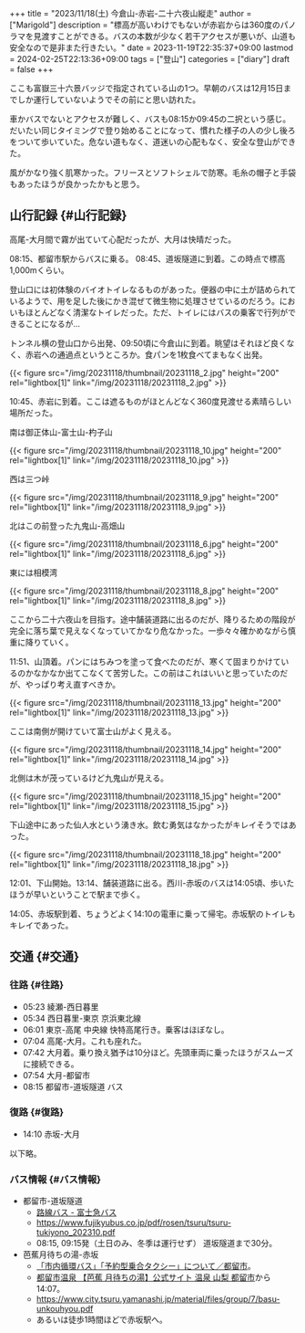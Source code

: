 +++
title = "2023/11/18(土) 今倉山-赤岩-二十六夜山縦走"
author = ["Marigold"]
description = "標高が高いわけでもないが赤岩からは360度のパノラマを見渡すことができる。バスの本数が少なく若干アクセスが悪いが、山道も安全なので是非また行きたい。"
date = 2023-11-19T22:35:37+09:00
lastmod = 2024-02-25T22:13:36+09:00
tags = ["登山"]
categories = ["diary"]
draft = false
+++

ここも富嶽三十六景バッジで指定されている山の1つ。早朝のバスは12月15日までしか運行していないようでその前にと思い訪れた。

車かバスでないとアクセスが難しく、バスも08:15か09:45の二択という感じ。だいたい同じタイミングで登り始めることになって、慣れた様子の人の少し後ろをついて歩いていた。危ない道もなく、道迷いの心配もなく、安全な登山ができた。

風がかなり強く肌寒かった。フリースとソフトシェルで防寒。毛糸の帽子と手袋もあったほうが良かったかもと思う。


## 山行記録 {#山行記録}

高尾-大月間で霧が出ていて心配だったが、大月は快晴だった。

08:15、都留市駅からバスに乗る。
08:45、道坂隧道に到着。この時点で標高1,000mくらい。

登山口には初体験のバイオトイレなるものがあった。便器の中に土が詰められているようで、用を足した後にかき混ぜて微生物に処理させているのだろう。においもほとんどなく清潔なトイレだった。ただ、トイレにはバスの乗客で行列ができることになるが...

トンネル横の登山口から出発、09:50頃に今倉山に到着。眺望はそれほど良くなく、赤岩への通過点というところか。食パンを1枚食べてまもなく出発。

{{< figure src="/img/20231118/thumbnail/20231118_2.jpg" height="200" rel="lightbox[1]" link="/img/20231118/20231118_2.jpg" >}}

10:45、赤岩に到着。ここは遮るものがほとんどなく360度見渡せる素晴らしい場所だった。

南は御正体山-富士山-杓子山

{{< figure src="/img/20231118/thumbnail/20231118_10.jpg" height="200" rel="lightbox[1]" link="/img/20231118/20231118_10.jpg" >}}

西は三つ峠

{{< figure src="/img/20231118/thumbnail/20231118_9.jpg" height="200" rel="lightbox[1]" link="/img/20231118/20231118_9.jpg" >}}

北はこの前登った九鬼山-高畑山

{{< figure src="/img/20231118/thumbnail/20231118_6.jpg" height="200" rel="lightbox[1]" link="/img/20231118/20231118_6.jpg" >}}

東には相模湾

{{< figure src="/img/20231118/thumbnail/20231118_8.jpg" height="200" rel="lightbox[1]" link="/img/20231118/20231118_8.jpg" >}}

ここから二十六夜山を目指す。途中舗装道路に出るのだが、降りるための階段が完全に落ち葉で見えなくなっていてかなり危なかった。一歩々々確かめながら慎重に降りていく。

11:51、山頂着。パンにはちみつを塗って食べたのだが、寒くて固まりかけているのかなかなか出てこなくて苦労した。この前はこれはいいと思っていたのだが、やっぱり考え直すべきか。

{{< figure src="/img/20231118/thumbnail/20231118_13.jpg" height="200" rel="lightbox[1]" link="/img/20231118/20231118_13.jpg" >}}

ここは南側が開けていて富士山がよく見える。

{{< figure src="/img/20231118/thumbnail/20231118_14.jpg" height="200" rel="lightbox[1]" link="/img/20231118/20231118_14.jpg" >}}

北側は木が茂っているけど九鬼山が見える。

{{< figure src="/img/20231118/thumbnail/20231118_15.jpg" height="200" rel="lightbox[1]" link="/img/20231118/20231118_15.jpg" >}}

下山途中にあった仙人水という湧き水。飲む勇気はなかったがキレイそうではあった。

{{< figure src="/img/20231118/thumbnail/20231118_18.jpg" height="200" rel="lightbox[1]" link="/img/20231118/20231118_18.jpg" >}}

12:01、下山開始。13:14、舗装道路に出る。西川-赤坂のバスは14:05頃、歩いたほうが早いということで駅まで歩く。

14:05、赤坂駅到着、ちょうどよく14:10の電車に乗って帰宅。赤坂駅のトイレもキレイであった。


## 交通 {#交通}


### 往路 {#往路}

-   05:23 綾瀬-西日暮里
-   05:34 西日暮里-東京 京浜東北線
-   06:01 東京-高尾 中央線 快特高尾行き。乗客はほぼなし。
-   07:04 高尾-大月。これも座れた。
-   07:42 大月着。乗り換え猶予は10分ほど。先頭車両に乗ったほうがスムーズに接続できる。
-   07:54 大月-都留市
-   08:15 都留市-道坂隧道 バス


### 復路 {#復路}

-   14:10 赤坂-大月

以下略。


### バス情報 {#バス情報}

-   都留市-道坂隧道
    -   [路線バス - 富士急バス](https://www.fujikyubus.co.jp/regular/#section-4)
    -   <https://www.fujikyubus.co.jp/pdf/rosen/tsuru/tsuru-tukiyono_202310.pdf>
    -   08:15, 09:15発（土日のみ、冬季は運行せず） 道坂隧道まで30分。
-   芭蕉月待ちの湯-赤坂
    -   [「市内循環バス」「予約型乗合タクシー」について／都留市](https://www.city.tsuru.yamanashi.jp/soshiki/chiikikankyou/chiikishinkou_t/2_1/612.html)。
    -   [都留市温泉 【芭蕉 月待ちの湯】公式サイト 温泉 山梨 都留市](https://www.tsukimachi-onsen.com/)から14:07。
    -   <https://www.city.tsuru.yamanashi.jp/material/files/group/7/basu-unkouhyou.pdf>
    -   あるいは徒歩1時間ほどで赤坂駅へ。
